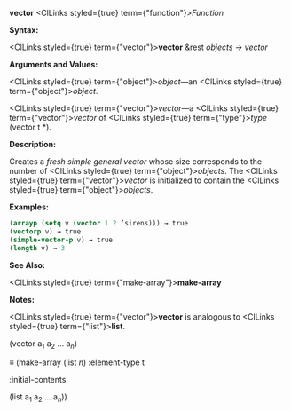 **vector** <ClLinks styled={true} term={"function"}><i>Function</i></ClLinks> 



**Syntax:** 



<ClLinks styled={true} term={"vector"}><b>vector</b></ClLinks> &amp;rest *objects → vector* 



**Arguments and Values:** 



<ClLinks styled={true} term={"object"}><i>object</i></ClLinks>—an <ClLinks styled={true} term={"object"}><i>object</i></ClLinks>. 



<ClLinks styled={true} term={"vector"}><i>vector</i></ClLinks>—a <ClLinks styled={true} term={"vector"}><i>vector</i></ClLinks> of <ClLinks styled={true} term={"type"}><i>type</i></ClLinks> (vector t \*). 



**Description:** 



Creates a *fresh simple general vector* whose size corresponds to the number of <ClLinks styled={true} term={"object"}><i>objects</i></ClLinks>. The <ClLinks styled={true} term={"vector"}><i>vector</i></ClLinks> is initialized to contain the <ClLinks styled={true} term={"object"}><i>objects</i></ClLinks>. 



**Examples:**
```lisp
(arrayp (setq v (vector 1 2 ’sirens))) → true 
(vectorp v) → true 
(simple-vector-p v) → true 
(length v) → 3 


```
**See Also:** 



<ClLinks styled={true} term={"make-array"}><b>make-array</b></ClLinks> 



**Notes:** 



<ClLinks styled={true} term={"vector"}><b>vector</b></ClLinks> is analogous to <ClLinks styled={true} term={"list"}><b>list</b></ClLinks>. 



(vector a<sub>1</sub> a<sub>2</sub> ... a<i><sub>n</sub></i>) 



*≡* (make-array (list *n*) :element-type t 



:initial-contents 



(list a<sub>1</sub> a<sub>2</sub> ... a<i><sub>n</sub></i>)) 



